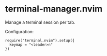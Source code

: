 # terminal-manager.nvim

Manage a terminal session per tab.

Configuration:

```
require("terminal.nvim").setup({
  keymap = "<leader>n"
})
```
